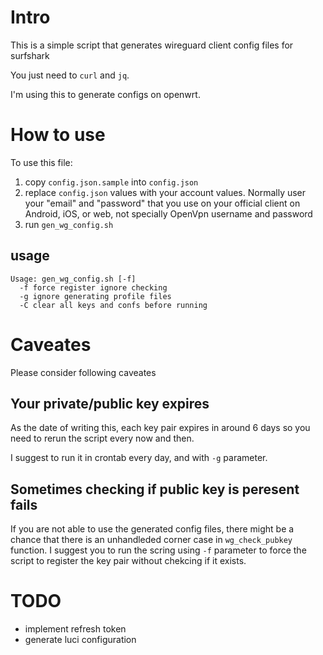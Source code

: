 # Intro

This is a simple script that generates wireguard client config files for surfshark

You just need to `curl` and `jq`.

I'm using this to generate configs on openwrt.



# How to use
To use this file:
1. copy `config.json.sample` into `config.json`
2. replace `config.json` values with your account values. Normally user your "email" and "password" that you use on your official client on Android, iOS, or web, not specially OpenVpn username and password
3. run `gen_wg_config.sh`

## usage

```shell
Usage: gen_wg_config.sh [-f]
  -f force register ignore checking
  -g ignore generating profile files
  -C clear all keys and confs before running
```

# Caveates

Please consider following caveates

## Your private/public key expires

As the date of writing this, each key pair expires in around 6 days so you need to rerun
the script every now and then.

I suggest to run it in crontab every day, and with `-g` parameter.

## Sometimes checking if public key is peresent fails

If you are not able to use the generated config files, there might be a chance that
there is an unhandleded corner case in `wg_check_pubkey` function. I suggest you to 
run the scring using `-f` parameter to force the script to register the key pair 
without chekcing if it exists.

# TODO

- implement refresh token
- generate luci configuration
